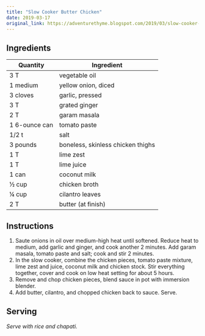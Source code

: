 ```yaml
---
title: "Slow Cooker Butter Chicken"
date: 2019-03-17
original_link: https://adventurethyme.blogspot.com/2019/03/slow-cooker-butter-chicken.html
---
```


## Ingredients


| Quantity | Ingredient |
| -------- | ---------- |
| 3 T | vegetable oil |
| 1 medium | yellow onion, diced |
| 3 cloves | garlic, pressed |
| 3 T | grated ginger |
| 2 T | garam masala |
| 1 6-ounce can | tomato paste |
| 1/2 t | salt |
| 3 pounds | boneless, skinless chicken thighs |
| 1 T | lime zest |
| 1 T | lime juice |
| 1 can | coconut milk |
| ½ cup | chicken broth |
| ¼ cup | cilantro leaves |
| 2 T | butter (at finish) |

## Instructions


1. Saute onions in oil over medium-high heat until softened. Reduce heat to medium, add garlic and ginger, and cook another 2 minutes. Add garam masala, tomato paste and salt; cook and stir 2 minutes.
2. In the slow cooker, combine the chicken pieces, tomato paste mixture, lime zest and juice, coconut milk and chicken stock. Stir everything together, cover and cook on low heat setting for about 5 hours.
3. Remove and chop chicken pieces, blend sauce in pot with immersion blender.
4. Add butter, cilantro, and chopped chicken back to sauce. Serve.

## Serving


_Serve with rice and chapati._
